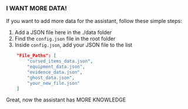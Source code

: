 ### I WANT MORE DATA!

If you want to add more data for the assistant, follow these simple steps:

1) Add a JSON file here in the ./data folder
2) Find the `config.json` file in the root folder
3) Inside `config.json`, add your JSON file to the list

```json
    "File_Paths": [
        "cursed_items_data.json",
        "equipment_data.json",
        "evidence_data.json",
        "ghost_data.json",
        "your_new_file.json"
    ]
```

Great, now the assistant has MORE KNOWLEDGE